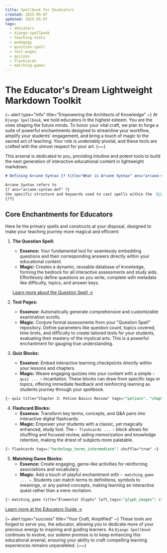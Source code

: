 ```yaml
---
title: Spellbook for Eeudcators
created: 2025-05-07
updated: 2025-05-07
tags:
  - educators
  - django-spellbook
  - teaching-tools
  - pedagogy
  - question-spell
  - test-pages
  - quizzes
  - flashcards
  - matching-games
---
```

# The Educator's Dream Lightweight Markdown Toolkit

{~ alert type="info" title="Empowering the Architects of Knowledge" ~}
At `Django Spellbook`, we hold educators in the highest esteem. You are the ones shaping the future minds. To honor your vital craft, we plan to forge a suite of powerful enchantments designed to streamline your workflow, amplify your students' engagement, and bring a touch of magic to the sacred act of teaching. Your role is undeniably pivotal, and these tools are crafted with the utmost respect for your art. 
{~~}

This arsenal is dedicated to you, providing intuitive and potent tools to build the next generation of interactive educational content in lightweight markdown.

```markdown
# Defining Arcane Syntax {? title="What is Arcane Syntax" ans="arcane-syntax-def" ?}

Arcane Syntax refers to
{? ans="arcane-syntax-def" ?}
the specific structure and keywords used to cast spells within the `Django Spellbook` ecosystem.
{??}
```

## Core Enchantments for Educators

Here lie the primary spells and constructs at your disposal, designed to make your teaching journey more magical and efficient:

1.  **The Question Spell:**
    * **Essence:** Your fundamental tool for seamlessly embedding questions and their corresponding answers directly within your educational content.
    * **Magic:** Creates a dynamic, reusable database of knowledge, forming the bedrock for all interactive assessments and study aids. Effortlessly define questions as you write, complete with metadata like difficulty, topics, and answer keys.

    [Learn more about the Question Spell →](/hidden/spellbook_for_educators/question-spell)

2.  **Test Pages:**
    * **Essence:** Automatically generate comprehensive and customizable examination scrolls.
    * **Magic:** Conjure formal assessments from your "Question Spell" repository. Define parameters like question count, topics covered, time limits, and difficulty to create tailored tests for your students, evaluating their mastery of the mystical arts. This is a powerful enchantment for gauging true understanding.

3.  **Quiz Blocks:**
    * **Essence:** Embed interactive learning checkpoints directly within your lessons and chapters.
    * **Magic:** Weave engaging quizzes into your content with a simple `~ quiz ... ~` incantation. These blocks can draw from specific tags or topics, offering immediate feedback and reinforcing learning as students journey through your spellbook.

```markdown
{~ quiz title="Chapter 3: Potion Basics Review" tags=["potions", "chapter3"] count="5" ~}
```

4.  **Flashcard Blocks:**
    * **Essence:** Transform key terms, concepts, and Q&A pairs into interactive digital flashcards.
    * **Magic:** Empower your students with a classic, yet magically enhanced, study tool. The `~ flashcards ... ~` block allows for shuffling and focused review, aiding memorization and knowledge retention, making the driest of subjects more palatable.

```markdown
{~ flashcards tags=["herbology_terms_intermediate"] shuffle="true" ~}
```

5.  **Matching Game Blocks:**
    * **Essence:** Create engaging, game-like activities for reinforcing associations and vocabulary.
    * **Magic:** Add a touch of playful enchantment with `~ matching_game ... ~`. Students can match terms to definitions, symbols to meanings, or any paired concepts, making learning an interactive quest rather than a mere recitation.

```markdown
{~ matching_game title="Elemental Glyphs" left_tags=["glyph_images"] right_tags=["glyph_names"] count="10" ~}
```

[Learn more at the Educators Guide →](/hidden/spellbook_for_educators/educators_guide)


{~ alert type="success" title="Your Craft, Amplified" ~}
These tools are forged to serve you, the educator, allowing you to dedicate more of your precious energy to inspiring and guiding learners. As `Django Spellbook` continues to evolve, our solemn promise is to keep enhancing this educational arsenal, ensuring your ability to craft compelling learning experiences remains unparalleled.
{~~}